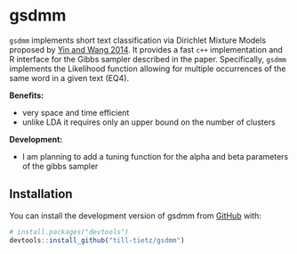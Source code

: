 
<!-- README.md is generated from README.Rmd. Please edit that file -->

# gsdmm

<!-- badges: start -->
<!-- badges: end -->

`gsdmm` implements short text classification via Dirichlet Mixture
Models proposed by [Yin and Wang
2014](https://www.semanticscholar.org/paper/A-dirichlet-multinomial-mixture-model-based-for-Yin-Wang/d03ca28403da15e75bc3e90c21eab44031257e80?p2df).
It provides a fast `c++` implementation and R interface for the Gibbs
sampler described in the paper. Specifically, `gsdmm` implements the
Likelihood function allowing for multiple occurrences of the same word
in a given text (EQ4).

**Benefits:**  

- very space and time efficient
- unlike LDA it requires only an upper bound on the number of clusters

**Development:**  

- I am planning to add a tuning function for the alpha and beta
  parameters of the gibbs sampler

## Installation

You can install the development version of gsdmm from
[GitHub](https://github.com/) with:

``` r
# install.packages("devtools")
devtools::install_github("till-tietz/gsdmm")
```
